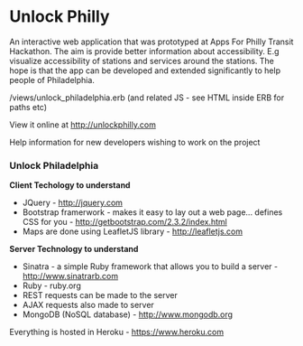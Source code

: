 Unlock Philly
====

An interactive web application that was prototyped at Apps For Philly Transit Hackathon.  The aim is provide better information about accessibility. E.g visualize accessibility of stations and services around the stations. The hope is that the app can be developed and extended significantly to help people of Philadelphia.

/views/unlock_philadelphia.erb (and related JS - see HTML inside ERB for paths etc)

View it online at http://unlockphilly.com




Help information for new developers wishing to work on the project

### Unlock Philadelphia

**Client Techology to understand**
* JQuery - http://jquery.com
* Bootstrap framerwork - makes it easy to lay out a web page... defines CSS for you - http://getbootstrap.com/2.3.2/index.html
* Maps are done using LeafletJS library - http://leafletjs.com

**Server Technology to understand**
* Sinatra - a simple Ruby framework that allows you to build a server - http://www.sinatrarb.com
* Ruby - ruby.org
* REST requests can be made to the server 
* AJAX requests also made to server
* MongoDB (NoSQL database) - http://www.mongodb.org

Everything is hosted in Heroku - https://www.heroku.com
